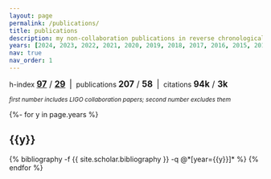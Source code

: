 ```yaml
---
layout: page
permalink: /publications/
title: publications
description: my non-collaboration publications in reverse chronological order&mdash;you can also see these in <b><a href=https://inspirehep.net/literature?sort=mostrecent&size=25&page=1&q=author%3Aisi%20-%20abbott>iNSPIRE</a></b>.<br><i>an asterisk (*) indicates a mentee.</i>
years: [2024, 2023, 2022, 2021, 2020, 2019, 2018, 2017, 2016, 2015, 2013]
nav: true
nav_order: 1
---
```

<!-- _pages/publications.md -->
h-index
<big><b>[97](https://inspirehep.net/literature?sort=mostrecent&size=25&page=1&q=author%3Aisi&ui-citation-summary=true)</b>
/
<b>[29](https://inspirehep.net/literature?sort=mostrecent&size=25&page=1&q=author%3Aisi%20-%20abbott&ui-citation-summary=true)</b></big>
&nbsp;<big>\|</big>&nbsp; publications <big><b>207</b> / <b>58</b></big>
&nbsp;<big>\|</big>&nbsp; citations <big><b>94k</b> / <b>3k</b></big>

<i><small>first number includes LIGO collaboration papers; second number excludes them</small></i>


<div class="publications">

{%- for y in page.years %}
  <h2 class="year">{{y}}</h2>
  {% bibliography -f {{ site.scholar.bibliography }} -q @*[year={{y}}]* %}
{% endfor %}

</div>

